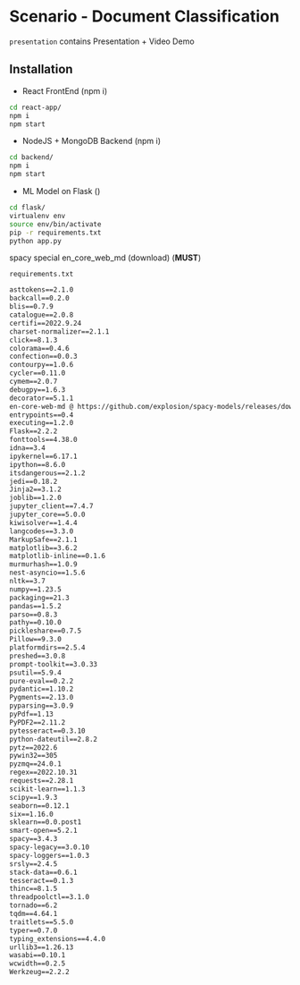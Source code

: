 # Scenario -  Document Classification

`presentation` contains Presentation + Video Demo

## Installation

- React FrontEnd (npm i)
 
```sh
cd react-app/
npm i
npm start
```

- NodeJS + MongoDB Backend (npm i)
```sh
cd backend/
npm i
npm start
```

- ML Model on Flask ()
```sh
cd flask/
virtualenv env
source env/bin/activate
pip -r requirements.txt
python app.py

```
spacy special en_core_web_md (download) (**MUST**)



`requirements.txt`
```txt
asttokens==2.1.0
backcall==0.2.0
blis==0.7.9
catalogue==2.0.8
certifi==2022.9.24
charset-normalizer==2.1.1
click==8.1.3
colorama==0.4.6
confection==0.0.3
contourpy==1.0.6
cycler==0.11.0
cymem==2.0.7
debugpy==1.6.3
decorator==5.1.1
en-core-web-md @ https://github.com/explosion/spacy-models/releases/download/en_core_web_md-3.4.1/en_core_web_md-3.4.1-py3-none-any.whl
entrypoints==0.4
executing==1.2.0
Flask==2.2.2
fonttools==4.38.0
idna==3.4
ipykernel==6.17.1
ipython==8.6.0
itsdangerous==2.1.2
jedi==0.18.2
Jinja2==3.1.2
joblib==1.2.0
jupyter_client==7.4.7
jupyter_core==5.0.0
kiwisolver==1.4.4
langcodes==3.3.0
MarkupSafe==2.1.1
matplotlib==3.6.2
matplotlib-inline==0.1.6
murmurhash==1.0.9
nest-asyncio==1.5.6
nltk==3.7
numpy==1.23.5
packaging==21.3
pandas==1.5.2
parso==0.8.3
pathy==0.10.0
pickleshare==0.7.5
Pillow==9.3.0
platformdirs==2.5.4
preshed==3.0.8
prompt-toolkit==3.0.33
psutil==5.9.4
pure-eval==0.2.2
pydantic==1.10.2
Pygments==2.13.0
pyparsing==3.0.9
pyPdf==1.13
PyPDF2==2.11.2
pytesseract==0.3.10
python-dateutil==2.8.2
pytz==2022.6
pywin32==305
pyzmq==24.0.1
regex==2022.10.31
requests==2.28.1
scikit-learn==1.1.3
scipy==1.9.3
seaborn==0.12.1
six==1.16.0
sklearn==0.0.post1
smart-open==5.2.1
spacy==3.4.3
spacy-legacy==3.0.10
spacy-loggers==1.0.3
srsly==2.4.5
stack-data==0.6.1
tesseract==0.1.3
thinc==8.1.5
threadpoolctl==3.1.0
tornado==6.2
tqdm==4.64.1
traitlets==5.5.0
typer==0.7.0
typing_extensions==4.4.0
urllib3==1.26.13
wasabi==0.10.1
wcwidth==0.2.5
Werkzeug==2.2.2

```
